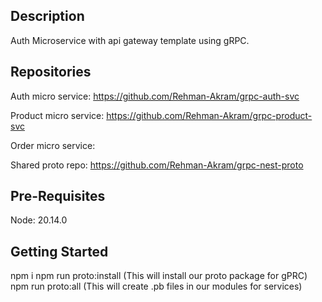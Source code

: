 

## Description

Auth Microservice with api gateway template using gRPC.

## Repositories

Auth micro service: https://github.com/Rehman-Akram/grpc-auth-svc

Product micro service: https://github.com/Rehman-Akram/grpc-product-svc

Order micro service:

Shared proto repo: https://github.com/Rehman-Akram/grpc-nest-proto

## Pre-Requisites

Node: 20.14.0

## Getting Started

npm i
npm run proto:install (This will install our proto package for gPRC)
npm run proto:all (This will create .pb files in our modules for services)
